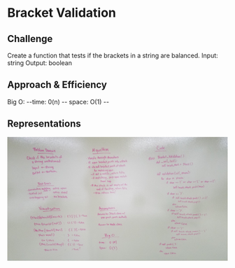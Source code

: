 # Bracket Validation


## Challenge
Create a function that tests if the brackets in a string are balanced.
Input: string
Output: boolean

## Approach & Efficiency
Big O:  --time: 0(n) -- space: O(1) --

## Representations

![bracket_validation](https://github.com/EvyHaan/data-structures-and-algorithms/blob/master/code-challenges/python401/bracket_validation/assets/bracket_validation.jpg)